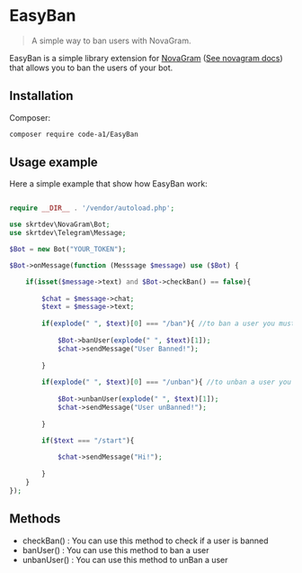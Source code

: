 # EasyBan
> A simple way to ban users with NovaGram.

EasyBan is a simple library extension for [NovaGram](https://github.com/skrtdev/NovaGram) ([See novagram docs](https://docs.novagram.ga/prototypes.html)) that allows you to ban the users of your bot.


## Installation

Composer:

```sh
composer require code-a1/EasyBan
```

## Usage example

Here a simple example that show how EasyBan work:

```php

require __DIR__ . '/vendor/autoload.php';

use skrtdev\NovaGram\Bot;
use skrtdev\Telegram\Message;

$Bot = new Bot("YOUR_TOKEN");

$Bot->onMessage(function (Messsage $message) use ($Bot) {

    if(isset($message->text) and $Bot->checkBan() == false){
    
        $chat = $message->chat;
        $text = $message->text;
        
        if(explode(" ", $text)[0] === "/ban"){ //to ban a user you must only send /ban [user_id]
        
            $Bot->banUser(explode(" ", $text)[1]);
            $chat->sendMessage("User Banned!");
            
        }
        
        if(explode(" ", $text)[0] === "/unban"){ //to unban a user you must only send /unban [user_id]
        
            $Bot->unbanUser(explode(" ", $text)[1]);
            $chat->sendMessage("User unBanned!");
            
        }

        if($text === "/start"){
        
            $chat->sendMessage("Hi!");
            
        }
    }
});
```

## Methods

- checkBan() : You can use this method to check if a user is banned
- banUser() : You can use this method to ban a user
- unbanUser() : You can use this method to unBan a user

